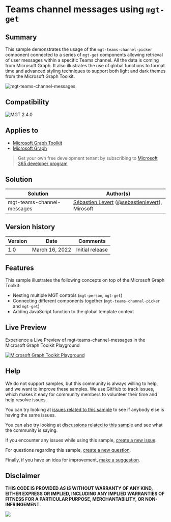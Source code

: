 # Teams channel messages using `mgt-get`

## Summary

This sample demonstrates the usage of the `mgt-teams-channel-picker` component connected to a series of `mgt-get` components allowing retrieval of user messages within a specific Teams channel. All the data is coming from Microsoft Graph. It also illustrates the use of global functions to format time and advanced styling techniques to support both light and dark themes from the Microsoft Graph Toolkit.

![mgt-teams-channel-messages](assets/mgt-teams-channel-messages.gif)

## Compatibility

![MGT 2.4.0](https://img.shields.io/badge/MGT-2.4.0-green.svg)

## Applies to

* [Microsoft Graph Toolkit](https://docs.microsoft.com/graph/toolkit/overview)
* [Microsoft Graph](https://docs.microsoft.com/graph/)

> Get your own free development tenant by subscribing to [Microsoft 365 developer program](http://aka.ms/o365devprogram)

## Solution

| Solution                   | Author(s)                                                                                                                  |
| -------------------------- | -------------------------------------------------------------------------------------------------------------------------- |
| mgt-teams-channel-messages | [Sébastien Levert](https://github.com/sebastienlevert) ([@sebastienlevert](https://twitter.com/sebastienlevert)), Mirosoft |

## Version history

| Version | Date           | Comments        |
| ------- | -------------- | --------------- |
| 1.0     | March 16, 2022 | Initial release |

## Features

This sample illustrates the following concepts on top of the Microsoft Graph Toolkit:

* Nesting multiple MGT controls (`mgt-person`, `mgt-get`)
* Connecting different components together (`mgt-teams-channel-picker` and `mgt-get`)
* Adding JavaScript function to the global template context

## Live Preview

Experience a Live Preview of mgt-teams-channel-messages in the Microsoft Graph Toolkit Playground

[![Microsoft Graph Toolkit Playground](https://img.shields.io/badge/Microsoft_Graph_Toolkit-Playground-green.svg)](https://mgt.dev?path=/story/editor--editor&manifest=https://raw.githubusercontent.com/pnp/mgt-samples/main/samples/mgt-teams-channel-messages/assets/sample.json)

## Help

We do not support samples, but this community is always willing to help, and we want to improve these samples. We use GitHub to track issues, which makes it easy for  community members to volunteer their time and help resolve issues.

You can try looking at [issues related to this sample](https://github.com/pnp/mgt-samples/issues?q=label%3A%22sample%3A%20mgt-teams-channel-messages%22) to see if anybody else is having the same issues.

You can also try looking at [discussions related to this sample](https://github.com/pnp/mgt-samples/discussions?discussions_q=mgt-teams-channel-messages) and see what the community is saying.

If you encounter any issues while using this sample, [create a new issue](https://github.com/pnp/mgt-samples/issues/new?assignees=&labels=Needs%3A+Triage+%3Amag%3A%2Ctype%3Abug-suspected%2Csample%3A%20mgt-teams-channel-messages&template=bug-report.yml&sample=mgt-teams-channel-messages&authors=@sebastienlevert&title=mgt-teams-channel-messages%20-%20).

For questions regarding this sample, [create a new question](https://github.com/pnp/mgt-samples/issues/new?assignees=&labels=Needs%3A+Triage+%3Amag%3A%2Ctype%3Aquestion%2Csample%3A%20mgt-teams-channel-messages&template=question.yml&sample=mgt-teams-channel-messages&authors=@sebastienlevert&title=mgt-teams-channel-messages%20-%20).

Finally, if you have an idea for improvement, [make a suggestion](https://github.com/pnp/mgt-samples/issues/new?assignees=&labels=Needs%3A+Triage+%3Amag%3A%2Ctype%3Aenhancement%2Csample%3A%20mgt-teams-channel-messages&template=suggestion.yml&sample=mgt-teams-channel-messages&authors=@sebastienlevert&title=mgt-teams-channel-messages%20-%20).


## Disclaimer

**THIS CODE IS PROVIDED *AS IS* WITHOUT WARRANTY OF ANY KIND, EITHER EXPRESS OR IMPLIED, INCLUDING ANY IMPLIED WARRANTIES OF FITNESS FOR A PARTICULAR PURPOSE, MERCHANTABILITY, OR NON-INFRINGEMENT.**


<img src="https://pnptelemetry.azurewebsites.net/mgt-samples/samples/mgt-teams-channel-messages" />

